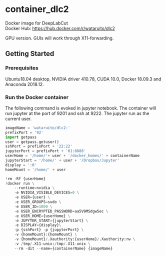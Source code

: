 # container_dlc2

Docker image for DeepLabCut<BR>
Docker Hub: https://hub.docker.com/r/wataruito/dlc2

GPU version.
GUIs will work through X11-forwarding.

## Getting Started
### Prerequisites

Ubuntu18.04 desktop, NVIDIA driver 410.78, CUDA 10.0, Docker 18.09.3 and Anaconda 2018.12.

### Run the Docker container
The following command is evoked in jupyter notebook. The container will run jupyter at the port of 9201 and ssh at 9222. The jupyter run as the current user.<BR>


```python
imageName = 'wataruito/dlc2:'
prefixPort = '92'
import getpass
user = getpass.getuser()
sshPort = prefixPort + '22:22'
jupyterPort = prefixPort + '01:8888'
userHome = '/home/'+ user + '/docker_homes/' + containerName
jupyterStart = '/home/' + user + '/Dropbox/Jupyter'
display = ':0'
homeMount = '/home/' + user

!rm -Rf {userHome}
!docker run \
    --runtime=nvidia \
    -e NVIDIA_VISIBLE_DEVICES=0 \
    -e USER={user} \
    -e USER_GROUPS=sudo \
    -e USER_ID=1000 \
    -e USER_ENCRYPTED_PASSWORD=aa5V9MSdgw5ec \
    -e USER_HOME={userHome} \
    -e JUPYTER_START={jupyterStart} \
    -e DISPLAY={display}\
    -p {sshPort} -p {jupyterPort} \
    -v {homeMount}:{homeMount} \
    -v {homeMount}/.Xauthority:{userHome}/.Xauthority:rw \
    -v /tmp/.X11-unix:/tmp/.X11-unix \
    --rm -dit --name={containerName} {imageName}
```
